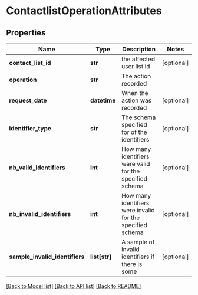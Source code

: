 # ContactlistOperationAttributes

## Properties
Name | Type | Description | Notes
------------ | ------------- | ------------- | -------------
**contact_list_id** | **str** | the affected user list id | [optional] 
**operation** | **str** | The action recorded | 
**request_date** | **datetime** | When the action was recorded | [optional] 
**identifier_type** | **str** | The schema specified for of the identifiers | [optional] 
**nb_valid_identifiers** | **int** | How many identifiers were valid for the specified schema | [optional] 
**nb_invalid_identifiers** | **int** | How many identifiers were invalid for the specified schema | [optional] 
**sample_invalid_identifiers** | **list[str]** | A sample of invalid identifiers if there is some | [optional] 

[[Back to Model list]](../README.md#documentation-for-models) [[Back to API list]](../README.md#documentation-for-api-endpoints) [[Back to README]](../README.md)


